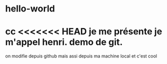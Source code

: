 # hello-world
cc
<<<<<<< HEAD
je me présente je m'appel henri. 
demo de git.
=======

on modifie depuis github
mais assi depuis ma machine local et c'est cool

